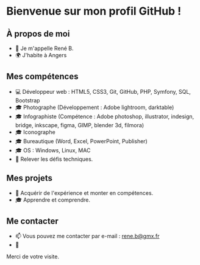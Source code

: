 # Bienvenue sur mon profil GitHub !

## À propos de moi
- 👋 Je m'appelle René B.
- 🌍 J'habite à Angers

## Mes compétences
- 💻 Développeur web : HTML5, CSS3, Git, GitHub, PHP, Symfony, SQL, Bootstrap
- 🎓 Photographe (Développement : Adobe lightroom, darktable)
- 🎓 Infographiste (Compétence : Adobe photoshop, illustrator, indesign, bridge, inkscape, figma, GIMP, blender 3d, filmora)
- 🎓 Iconographe
- 🎓 Bureautique (Word, Excel, PowerPoint, Publisher)
- 🎓 OS : Windows, Linux, MAC
- 🚀 Relever les défis techniques.

## Mes projets
- 🌱 Acquérir de l'expérience et monter en compétences.
- 🎓 Apprendre et comprendre.

## Me contacter
- 📫 Vous pouvez me contacter par e-mail : rene.b@gmx.fr
- 💼 

Merci de votre visite.
